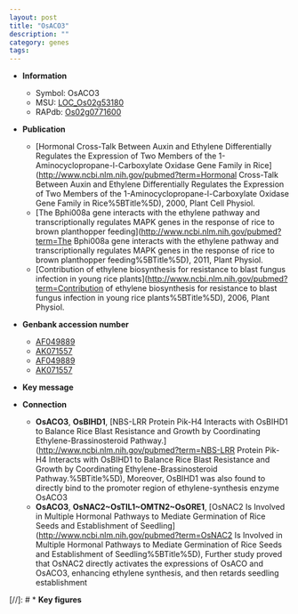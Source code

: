 ```yaml
---
layout: post
title: "OsACO3"
description: ""
category: genes
tags: 
---
```


* **Information**  
    + Symbol: OsACO3  
    + MSU: [LOC_Os02g53180](http://rice.uga.edu/cgi-bin/ORF_infopage.cgi?orf=LOC_Os02g53180)  
    + RAPdb: [Os02g0771600](http://rapdb.dna.affrc.go.jp/viewer/gbrowse_details/irgsp1?name=Os02g0771600)  

* **Publication**  
    + [Hormonal Cross-Talk Between Auxin and Ethylene Differentially Regulates the Expression of Two Members of the 1-Aminocyclopropane-l-Carboxylate Oxidase Gene Family in Rice](http://www.ncbi.nlm.nih.gov/pubmed?term=Hormonal Cross-Talk Between Auxin and Ethylene Differentially Regulates the Expression of Two Members of the 1-Aminocyclopropane-l-Carboxylate Oxidase Gene Family in Rice%5BTitle%5D), 2000, Plant Cell Physiol.
    + [The Bphi008a gene interacts with the ethylene pathway and transcriptionally regulates MAPK genes in the response of rice to brown planthopper feeding](http://www.ncbi.nlm.nih.gov/pubmed?term=The Bphi008a gene interacts with the ethylene pathway and transcriptionally regulates MAPK genes in the response of rice to brown planthopper feeding%5BTitle%5D), 2011, Plant Physiol.
    + [Contribution of ethylene biosynthesis for resistance to blast fungus infection in young rice plants](http://www.ncbi.nlm.nih.gov/pubmed?term=Contribution of ethylene biosynthesis for resistance to blast fungus infection in young rice plants%5BTitle%5D), 2006, Plant Physiol.

* **Genbank accession number**  
    + [AF049889](http://www.ncbi.nlm.nih.gov/nuccore/AF049889)
    + [AK071557](http://www.ncbi.nlm.nih.gov/nuccore/AK071557)
    + [AF049889](http://www.ncbi.nlm.nih.gov/nuccore/AF049889)
    + [AK071557](http://www.ncbi.nlm.nih.gov/nuccore/AK071557)

* **Key message**  

* **Connection**  
    + __OsACO3__, __OsBIHD1__, [NBS-LRR Protein Pik-H4 Interacts with OsBIHD1 to Balance Rice Blast Resistance and Growth by Coordinating Ethylene-Brassinosteroid Pathway.](http://www.ncbi.nlm.nih.gov/pubmed?term=NBS-LRR Protein Pik-H4 Interacts with OsBIHD1 to Balance Rice Blast Resistance and Growth by Coordinating Ethylene-Brassinosteroid Pathway.%5BTitle%5D), Moreover, OsBIHD1 was also found to directly bind to the promoter region of ethylene-synthesis enzyme OsACO3
    + __OsACO3__, __OsNAC2~OsTIL1~OMTN2~OsORE1__, [OsNAC2 Is Involved in Multiple Hormonal Pathways to Mediate Germination of Rice Seeds and Establishment of Seedling](http://www.ncbi.nlm.nih.gov/pubmed?term=OsNAC2 Is Involved in Multiple Hormonal Pathways to Mediate Germination of Rice Seeds and Establishment of Seedling%5BTitle%5D),  Further study proved that OsNAC2 directly activates the expressions of OsACO and OsACO3, enhancing ethylene synthesis, and then retards seedling establishment

[//]: # * **Key figures**  


